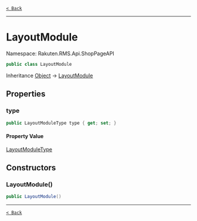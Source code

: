 [`< Back`](./)

---

# LayoutModule

Namespace: Rakuten.RMS.Api.ShopPageAPI

```csharp
public class LayoutModule
```

Inheritance [Object](https://docs.microsoft.com/en-us/dotnet/api/system.object) → [LayoutModule](./rakuten.rms.api.shoppageapi.layoutmodule)

## Properties

### **type**

```csharp
public LayoutModuleType type { get; set; }
```

#### Property Value

[LayoutModuleType](./rakuten.rms.api.shoppageapi.layoutmoduletype)<br>

## Constructors

### **LayoutModule()**

```csharp
public LayoutModule()
```

---

[`< Back`](./)
